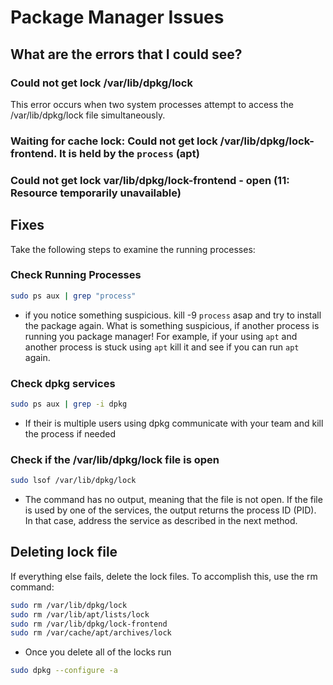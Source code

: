 # Package Manager Issues

## What are the errors that I could see?
### Could not get lock /var/lib/dpkg/lock
This error occurs when two system processes attempt to access the /var/lib/dpkg/lock file simultaneously.

### Waiting for cache lock: Could not get lock /var/lib/dpkg/lock-frontend. It is held by the `process` (apt)

### Could not get lock var/lib/dpkg/lock-frontend - open (11: Resource temporarily unavailable)

## Fixes
Take the following steps to examine the running processes:

### Check Running Processes

```bash
sudo ps aux | grep "process" 
```

- if you notice something suspicious. kill -9 `process` asap and try to install the package again. What is something suspicious, if another process is running you package manager! For example, if your using `apt` and another process is stuck using `apt` kill it and see if you can run `apt` again.

### Check dpkg services

```bash
sudo ps aux | grep -i dpkg
```

- If their is multiple users using dpkg communicate with your team and kill the process if needed

### Check if the /var/lib/dpkg/lock file is open 

``` bash
sudo lsof /var/lib/dpkg/lock
```
- The command has no output, meaning that the file is not open. If the file is used by one of the services, the output returns the process ID (PID). In that case, address the service as described in the next method.

## Deleting lock file
If everything else fails, delete the lock files. To accomplish this, use the rm command:

```bash
sudo rm /var/lib/dpkg/lock
sudo rm /var/lib/apt/lists/lock
sudo rm /var/lib/dpkg/lock-frontend
sudo rm /var/cache/apt/archives/lock
```

- Once you delete all of the locks run

```bash
sudo dpkg --configure -a
```